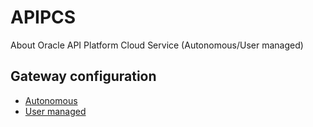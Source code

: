# APIPCS

About Oracle API Platform Cloud Service (Autonomous/User managed)

## Gateway configuration

- [Autonomous](./Gateway/HowToInstallGateway4APIPCS.md)
- [User managed](./Gateway/HowToInstallGateway4APIPCS-UM.md)
